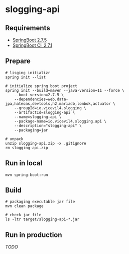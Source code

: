# slogging-api

## Requirements

- [SpringBoot 2.7.5](https://spring.io/projects/spring-boot)
- [SpringBoot Cli 2.7.1](https://docs.spring.io/spring-boot/docs/2.7.5/reference/html/cli.html)

## Prepare

```shell
# lisging initializr
spring init --list

# initialize spring boot project
spring init --build=maven --java-version=11 --force \
    --boot-version=2.7.5 \
    --dependencies=web,data-jpa,hateoas,devtools,h2,mariadb,lombok,actuator \
    --groupId=io.vicevil4.slogging \
    --artifactId=slogging-api \
    --name=slogging-api \
    --package-name=io.vicevil4.slogging.api \
    --description="slogging-api" \
    --packaging=jar

# unpack
unzip slogging-api.zip -x .gitignore
rm slogging-api.zip
```

## Run in local

```shell
mvn spring-boot:run
```

## Build

```shell
# packaging executable jar file
mvn clean package

# check jar file
ls -ltr target/slogging-api-*.jar
```

## Run in production

*TODO*

```shell
```
